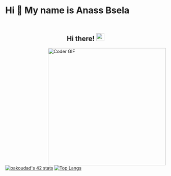 # Hi 👋 My name is Anass Bsela
<h2 align="center">
 <abc>
  <br>Hi there! <img src="https://user-images.githubusercontent.com/42378118/110234147-e3259600-7f4e-11eb-95be-0c4047144dea.gif" width="25"><br>
 </abc>
</h2>

<div>
 <img width="370" align="right" src="https://media.giphy.com/media/SWoSkN6DxTszqIKEqv/giphy.gif" alt="Coder GIF">
</div>


[![oakoudad's 42 stats](https://badge.mediaplus.ma/darkblue/absela)](https://github.com/oakoudad/badge42)
[![Top Langs](https://github-readme-stats.vercel.app/api/top-langs/?username=absela&theme=dracula)](https://github.com/anuraghazra/github-readme-stats) 
